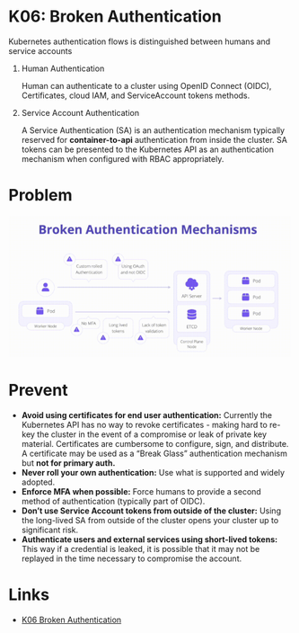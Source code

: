 # K06: Broken Authentication

Kubernetes authentication flows is distinguished between humans and service accounts

1. Human Authentication 
    
    Human can authenticate to a cluster using OpenID Connect (OIDC), Certificates, cloud IAM, and ServiceAccount tokens methods.

1. Service Account Authentication
    
    A Service Authentication (SA) is an authentication mechanism typically reserved for **container-to-api** authentication from inside the cluster. SA tokens can be presented to the Kubernetes API as an authentication mechanism when configured with RBAC appropriately.

# Problem

![diagram](../assets/img/k06.png)

# Prevent

- **Avoid using certificates for end user authentication:** Currently the Kubernetes API has no way to revoke certificates - making hard to re-key the cluster in the event of a compromise or leak of private key material. Certificates are cumbersome to configure, sign, and distribute. A certificate may be used as a “Break Glass” authentication mechanism but **not for primary auth.**
- **Never roll your own authentication:** Use what is supported and widely adopted.
- **Enforce MFA when possible:**  Force humans to provide a second method of authentication (typically part of OIDC).
- **Don’t use Service Account tokens from outside of the cluster:** Using the long-lived SA from outside of the cluster opens your cluster up to significant risk.
- **Authenticate users and external services using short-lived tokens:** This way if a credential is leaked, it is possible that it may not be replayed in the time necessary to compromise the account.

# Links

- [K06 Broken Authentication](https://owasp.org/www-project-kubernetes-top-ten/2022/en/src/K06-broken-authentication)